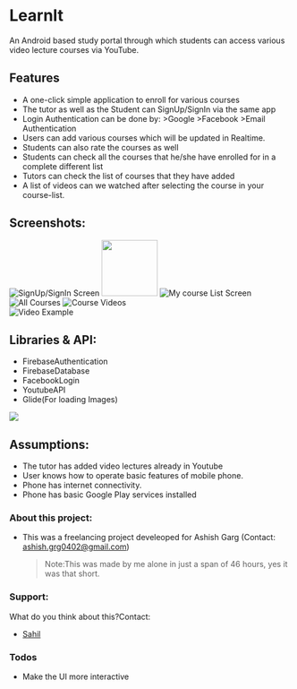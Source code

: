 # LearnIt

An Android based study portal through which students can access various video lecture courses via YouTube.

##  Features
- A one-click simple application to enroll for various courses
-	The tutor as well as the Student can SignUp/SignIn via the same app
- Login Authentication can be done by:
      >Google
      >Facebook
      >Email Authentication
- Users can add various courses which will be updated in Realtime.
- Students can also rate the courses as well
- Students can check all the courses that he/she have enrolled for in a complete different list
- Tutors can check the list of courses that they have added
- A list of videos can we watched after selecting the course in your course-list.

## Screenshots:
![SignUp/SignIn Screen](images/LoginActivity.jpeg)
<img src="./images/LoginActivity" width="100" height="100">
![My course List Screen](images/MyCourses.jpeg)          
![All Courses](images/CourseList.jpeg)
![Course Videos](images/CourseVideos.jpeg)                      
![Video Example](images/VideoExample.jpeg)


## Libraries & API:

- FirebaseAuthentication
- FirebaseDatabase
- FacebookLogin
- YoutubeAPI
- Glide(For loading Images)

![](images/1.JPG)

## Assumptions:
- The tutor has added video lectures already in Youtube
- User knows how to operate basic features of mobile phone.
- Phone has internet connectivity.
- Phone has basic Google Play services installed
    

### About this project:
- This was a freelancing project develeoped for Ashish Garg (Contact: ashish.grg0402@gmail.com)
    > Note:This was made by me alone in just a span of 46 hours, yes it was that short.
    
### Support:
What do you think about this?Contact:
- [Sahil](https://www.github.com/imsahil007)

### Todos
 - Make the UI more interactive
